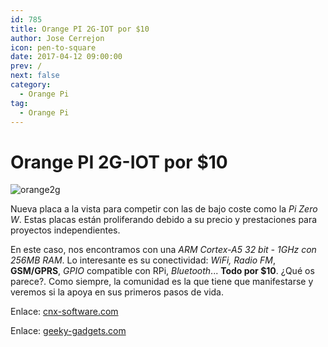 ```yaml
---
id: 785
title: Orange PI 2G-IOT por $10
author: Jose Cerrejon
icon: pen-to-square
date: 2017-04-12 09:00:00
prev: /
next: false
category:
  - Orange Pi
tag:
  - Orange Pi
---
```


# Orange PI 2G-IOT por $10

![orange2g](/images/2017/04/orange2g.png)

Nueva placa a la vista para competir con las de bajo coste como la *Pi Zero W*. Estas placas están proliferando debido a su precio y prestaciones para proyectos independientes. 

En este caso, nos encontramos con una *ARM Cortex-A5 32 bit - 1GHz con 256MB RAM*. Lo interesante es su conectividad: *WiFi, Radio FM*, **GSM/GPRS**, *GPIO* compatible con RPi, *Bluetooth*... **Todo por $10**. ¿Qué os parece?. Como siempre, la comunidad es la que tiene que manifestarse y veremos si la apoya en sus primeros pasos de vida.

Enlace: [cnx-software.com](http://www.cnx-software.com/2017/03/30/orange-pi-2g-iot-arm-linux-development-board-with-2ggsm-support-is-up-for-sale-for-9-90/)

Enlace: [geeky-gadgets.com](http://www.geeky-gadgets.com/orange-pi-2g-iot-cellular-mini-pc-31-03-2017/)
